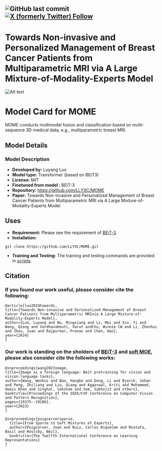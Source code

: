 <!-- ## Towards Non-invasive and Personalized Management of Breast Cancer Patients from Multiparametric MRI via A Large Mixture-of-Modality-Experts Model-->
![GitHub last commit](https://img.shields.io/github/last-commit/birkhoffkiki/GPFM?style=flat-square)
[![X (formerly Twitter) Follow](https://img.shields.io/twitter/follow/SMARTLab_HKUST%20)](https://x.com/SMARTLab_HKUST)
--- 

# Towards Non-invasive and Personalized Management of Breast Cancer Patients from Multiparametric MRI via A Large Mixture-of-Modality-Experts Model

![Alt text](figures/Framework.jpg "Overall Framework of MOME")

# Model Card for MOME
MOME conducts multimodel fusion and classification based on multi-sequence 3D medical data, e.g., multiparametric breast MRI.

## Model Details

### Model Description

<!-- Provide a longer summary of what this model is. -->


- **Developed by:** Luyang Luo
- **Model type:** Transformer (based on BEiT3)
- **License:** MIT
- **Finetuned from model :** BEiT-3
- **Repository:** https://github.com/LLYXC/MOME
- **Paper:** Towards Non-invasive and Personalized Management of Breast Cancer Patients from Multiparametric MRI via A Large Mixture-of-Modality-Experts Model

## Uses

<!-- Address questions around how the model is intended to be used, including the foreseeable users of the model and those affected by the model. -->
- **Requirement:** Please see the requirement of [BEiT-3](https://github.com/microsoft/unilm/tree/master/beit3).
- **Installation:**
```
git clone https://github.com/LLYXC/MOME.git
```
- **Training and Testing:** The training and testing commands are provided in [scripts](scripts).

## Citation
### If you found our work useful, please consider cite the following:
```
@article{luo2024towards,
title={Towards Non-invasive and Personalized Management of Breast Cancer Patients from Multiparametric MRIvia A Large Mixture-of-Modality-Experts Model},
author={Luo, Luyang and Wu, Mingxiang and Li, Mei and Xin, Yi and Wang, Qiong and Vardhanabhuti, Varut andChu, Winnie CW and Li, Zhenhui and Zhou, Juan and Rajpurkar, Pranav and Chen, Hao},
year={2024}
}
```

### Our work is standing on the sholders of [BEiT-3](https://github.com/microsoft/unilm/tree/master/beit3) and [soft MOE](https://github.com/bwconrad/soft-moe), please also consider cite the following works:
```
@inproceedings{wang2023image,
title={Image as a foreign language: Beit pretraining for vision and vision-language tasks},
author={Wang, Wenhui and Bao, Hangbo and Dong, Li and Bjorck, Johan and Peng, Zhiliang and Liu, Qiang and Aggarwal, Kriti and Mohammed, Owais Khan and Singhal, Saksham and Som, Subhojit and others},
booktitle={Proceedings of the IEEE/CVF Conference on Computer Vision and Pattern Recognition},
pages={19175--19186},
year={2023}
}
```
```
@inproceedings{puigcerversparse,
  title={From Sparse to Soft Mixtures of Experts},
  author={Puigcerver, Joan and Ruiz, Carlos Riquelme and Mustafa, Basil and Houlsby, Neil},
  booktitle={The Twelfth International Conference on Learning Representations}
}
```
